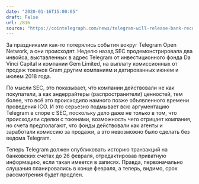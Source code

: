 ```yaml
---
date: "2020-01-16T15:00:05"
draft: False
url: /816
source: "https://cointelegraph.com/news/telegram-will-release-bank-records-to-sec-in-ongoing-gram-ico-case"
---
```


За праздниками как-то потерялись события вокруг Telegram Open Network, а они происходят. Неделю назад SEC продемонстрировала два инвойса, выставленных в адрес Telegram от инвестиционного фонда Da Vinci Capital и компании Gem Limited, на выплату комиссионных от продаж токенов Gram другим компаниям и датированных июнем и июлем 2018 года. 

По мысли SEC, это показывает, что компании действовали не как покупатели, а как андеррайтеры (распространители) ценностей, тем более, что всё это происходило намного позже объявленного времени проведения ICO. И это серьезно подмывает всю аргументацию Telegram в споре с SEC, поскольку дело даже не только в том, что  происходили сделки с токенами, возможность чего отрицает компания, но счета предполагают, что фонды действовали как агенты и заработали комиссию за продажи, а это невозможно было сделать без ведома Telegram. 

 Теперь Telegram должен опубликовать историю транзакций на банковских счетах до 26 февраля, отредактировав приватную информацию, если такая имеется в записях. Правда, первоначально слушания планировались в конце февраля, а теперь, видимо, срок рассмотрения будет продлен.
